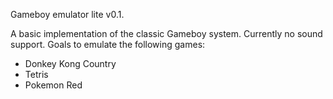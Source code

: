 Gameboy emulator lite v0.1. 

A basic implementation of the classic Gameboy system. Currently no sound support. Goals to emulate the following games:
- Donkey Kong Country
- Tetris
- Pokemon Red


